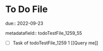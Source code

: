 # To Do File

due:: 2022-09-23

metadatafield:: todoTestFile_1259_55

- [ ] Task of todoTestFile_1259 1 [[Query me]]
